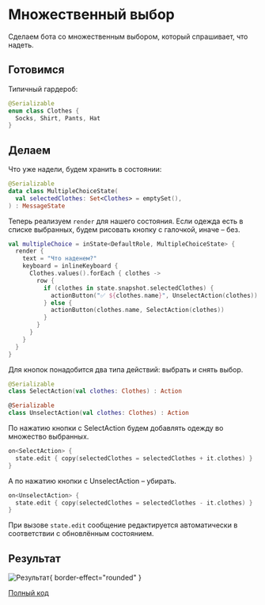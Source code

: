 # Множественный выбор

Сделаем бота со множественным выбором, который спрашивает, что надеть.

## Готовимся
Типичный гардероб:

```kotlin
@Serializable
enum class Clothes {
  Socks, Shirt, Pants, Hat
}
```

## Делаем
Что уже надели, будем хранить в состоянии:

```kotlin
@Serializable
data class MultipleChoiceState(
  val selectedClothes: Set<Clothes> = emptySet(),
) : MessageState
```

Теперь реализуем `render` для нашего состояния.
Если одежда есть в списке выбранных,
будем рисовать кнопку с галочкой, иначе – без.

```kotlin
val multipleChoice = inState<DefaultRole, MultipleChoiceState> {
  render {
    text = "Что наденем?"
    keyboard = inlineKeyboard {
      Clothes.values().forEach { clothes ->
        row {
          if (clothes in state.snapshot.selectedClothes) {
            actionButton("✅ ${clothes.name}", UnselectAction(clothes))
          } else {
            actionButton(clothes.name, SelectAction(clothes))
          }
        }
      }
    }
  }
}
```

Для кнопок понадобится два типа действий: выбрать
и снять выбор.

```kotlin
@Serializable
class SelectAction(val clothes: Clothes) : Action

@Serializable
class UnselectAction(val clothes: Clothes) : Action
```

По нажатию кнопки с SelectAction будем
добавлять одежду во множество выбранных.

```kotlin
on<SelectAction> {
  state.edit { copy(selectedClothes = selectedClothes + it.clothes) }
}
```

А по нажатию кнопки с UnselectAction – убирать.

```kotlin
on<UnselectAction> {
  state.edit { copy(selectedClothes = selectedClothes - it.clothes) }
}
```

При вызове `state.edit` сообщение редактируется
автоматически в соответствии с обновлённым состоянием.

## Результат

![Результат](multiple-choice.gif){ border-effect="rounded" }

[Полный код](https://github.com/ithersta/tgbotapi-framework/blob/main/sample/src/main/kotlin/com/ithersta/sample/MultipleChoice.kt)
